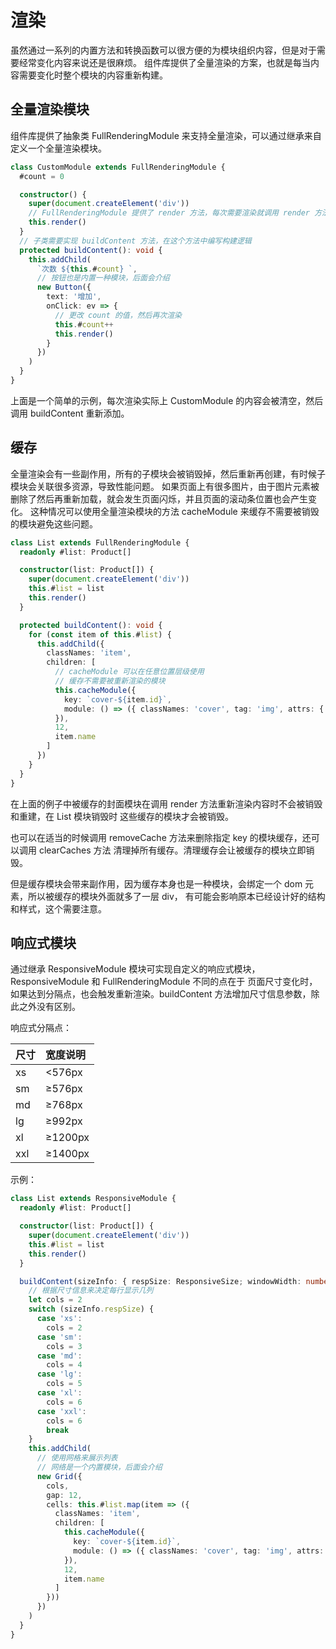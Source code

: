 # 渲染

虽然通过一系列的内置方法和转换函数可以很方便的为模块组织内容，但是对于需要经常变化内容来说还是很麻烦。
组件库提供了全量渲染的方案，也就是每当内容需要变化时整个模块的内容重新构建。

## 全量渲染模块

组件库提供了抽象类 FullRenderingModule 来支持全量渲染，可以通过继承来自定义一个全量渲染模块。

```ts
class CustomModule extends FullRenderingModule {
  #count = 0

  constructor() {
    super(document.createElement('div'))
    // FullRenderingModule 提供了 render 方法，每次需要渲染就调用 render 方法
    this.render()
  }
  // 子类需要实现 buildContent 方法，在这个方法中编写构建逻辑
  protected buildContent(): void {
    this.addChild(
      `次数 ${this.#count} `,
      // 按钮也是内置一种模块，后面会介绍
      new Button({
        text: '增加',
        onClick: ev => {
          // 更改 count 的值，然后再次渲染
          this.#count++
          this.render()
        }
      })
    )
  }
}
```

上面是一个简单的示例，每次渲染实际上 CustomModule 的内容会被清空，然后调用 buildContent 重新添加。

## 缓存

全量渲染会有一些副作用，所有的子模块会被销毁掉，然后重新再创建，有时候子模块会关联很多资源，导致性能问题。
如果页面上有很多图片，由于图片元素被删除了然后再重新加载，就会发生页面闪烁，并且页面的滚动条位置也会产生变化。
这种情况可以使用全量渲染模块的方法 cacheModule 来缓存不需要被销毁的模块避免这些问题。

```ts
class List extends FullRenderingModule {
  readonly #list: Product[]

  constructor(list: Product[]) {
    super(document.createElement('div'))
    this.#list = list
    this.render()
  }

  protected buildContent(): void {
    for (const item of this.#list) {
      this.addChild({
        classNames: 'item',
        children: [
          // cacheModule 可以在任意位置层级使用
          // 缓存不需要被重新渲染的模块
          this.cacheModule({
            key: `cover-${item.id}`,
            module: () => ({ classNames: 'cover', tag: 'img', attrs: { src: item.coverUrl } })
          }),
          12,
          item.name
        ]
      })
    }
  }
}
```

在上面的例子中被缓存的封面模块在调用 render 方法重新渲染内容时不会被销毁和重建，在 List 模块销毁时
这些缓存的模块才会被销毁。

也可以在适当的时候调用 removeCache 方法来删除指定 key 的模块缓存，还可以调用 clearCaches 方法
清理掉所有缓存。清理缓存会让被缓存的模块立即销毁。

但是缓存模块会带来副作用，因为缓存本身也是一种模块，会绑定一个 dom 元素，所以被缓存的模块外面就多了一层 div，
有可能会影响原本已经设计好的结构和样式，这个需要注意。

## 响应式模块

通过继承 ResponsiveModule 模块可实现自定义的响应式模块，ResponsiveModule 和 FullRenderingModule 不同的点在于
页面尺寸变化时，如果达到分隔点，也会触发重新渲染。buildContent 方法增加尺寸信息参数，除此之外没有区别。

响应式分隔点：

| 尺寸 | 宽度说明 |
| :--- | :------- |
| xs   | <576px   |
| sm   | ≥576px   |
| md   | ≥768px   |
| lg   | ≥992px   |
| xl   | ≥1200px  |
| xxl  | ≥1400px  |

示例：

```ts
class List extends ResponsiveModule {
  readonly #list: Product[]

  constructor(list: Product[]) {
    super(document.createElement('div'))
    this.#list = list
    this.render()
  }

  buildContent(sizeInfo: { respSize: ResponsiveSize; windowWidth: number }): void {
    // 根据尺寸信息来决定每行显示几列
    let cols = 2
    switch (sizeInfo.respSize) {
      case 'xs':
        cols = 2
      case 'sm':
        cols = 3
      case 'md':
        cols = 4
      case 'lg':
        cols = 5
      case 'xl':
        cols = 6
      case 'xxl':
        cols = 6
        break
    }
    this.addChild(
      // 使用网格来展示列表
      // 网络是一个内置模块，后面会介绍
      new Grid({
        cols,
        gap: 12,
        cells: this.#list.map(item => ({
          classNames: 'item',
          children: [
            this.cacheModule({
              key: `cover-${item.id}`,
              module: () => ({ classNames: 'cover', tag: 'img', attrs: { src: item.coverUrl } })
            }),
            12,
            item.name
          ]
        }))
      })
    )
  }
}
```
 